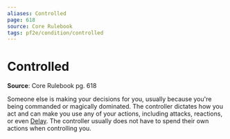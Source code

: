 ```yaml
---
aliases: Controlled
page: 618
source: Core Rulebook
tags: pf2e/condition/controlled
---
```


# Controlled

**Source**: Core Rulebook pg. 618

Someone else is making your decisions for you, usually because you're being commanded or magically dominated. The controller dictates how you act and can make you use any of your actions, including attacks, reactions, or even [Delay](../Rules/Actions/Delay.md). The controller usually does not have to spend their own actions when controlling you.
